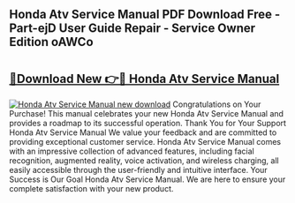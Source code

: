 ## Honda Atv Service Manual PDF Download Free - Part-ejD User Guide Repair - Service Owner Edition oAWCo

# <h2><a href="http://bc36768.oget.top/?id=Honda+Atv+Service+Manual">🔗Download New 👉🔴 Honda Atv Service Manual</a></h2>

[![Honda Atv Service Manual new download](https://i.imgur.com/5g1atiW.png)](http://bc36768.oget.top/?id=Honda+Atv+Service+Manual)
Congratulations on Your Purchase! This manual celebrates your new Honda Atv Service Manual and provides a roadmap to its successful operation. Thank You for Your Support Honda Atv Service Manual We value your feedback and are committed to providing exceptional customer service. Honda Atv Service Manual comes with an impressive collection of advanced features, including facial recognition, augmented reality, voice activation, and wireless charging, all easily accessible through the user-friendly and intuitive interface. Your Success is Our Goal Honda Atv Service Manual. We are here to ensure your complete satisfaction with your new product.
